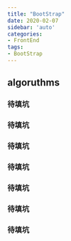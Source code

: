 ```yaml
---
title: "BootStrap"
date: 2020-02-07
sidebar: 'auto'
categories:
- FrontEnd
tags:
- BootStrap
---
```


## algoruthms

### 待填坑
### 待填坑
### 待填坑
### 待填坑
### 待填坑
### 待填坑
### 待填坑